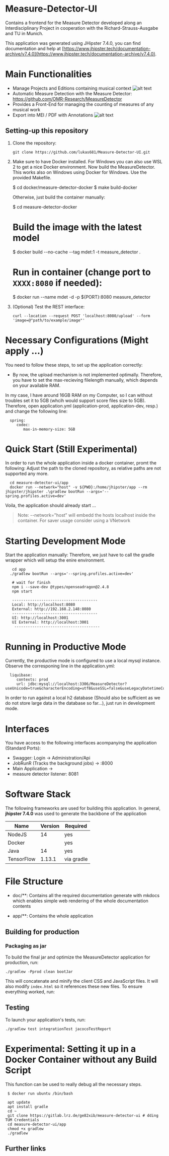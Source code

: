 # Measure-Detector-UI

Contains a frontend for the Measure Detector developed along an Interdisciplinary Project in cooperation with the Richard-Strauss-Ausgabe and TU in Munich.
 
This application was generated using JHipster 7.4.0, you can find documentation and help at [https://www.jhipster.tech/documentation-archive/v7.4.0](https://www.jhipster.tech/documentation-archive/v7.4.0).


# Main Functionalities

* Manage Projects and Editions containing musical context
  ![alt text](doc/measure-detector-docs/images/editions.png)
* Automatic Measure Detection with the Measure Detector: https://github.com/OMR-Research/MeasureDetector
* Provides a Front-End for managing the counting of measures of any musical work
* Export into MEI / PDF with Annotations
  ![alt text](doc/measure-detector-docs/images/generated.png)

## Setting-up this repository
  
1) Clone the repository: 

       git clone https://github.com/lukas681/Measure-Detector-UI.git 

3) Make sure to have Docker installed. For Windows you can also use WSL 2 to get a nice Docker environment. Now build the MeasureDetector. This works also on Windows using Docker for Windows. Use the provided Makefile.


      $ cd docker/measure-detector-docker
      $ make build-docker


   Otherwise, just build the container manually:


      $ cd measure-detector-docker

      # Build the image with the latest model
	$ docker build --no-cache --tag mdet:1 -t measure_detector .

      # Run in container (change port to `XXXX:8080` if needed):
	$ docker run --name mdet -d -p ${PORT}:8080 measure_detector
   
3) (Optional) Test the REST interface:

       curl --location --request POST 'localhost:8080/upload' --form 'image=@"path/to/example/image"'

# Necessary Configurations (Might apply ...)

You need to follow these steps, to set up the application correctly:

* By now, the upload mechanism is not implemented optimally. Therefore, you have to set the max-recieving filelength manually, which depends on your available RAM.

In my case, I have around 16GB RAM on my Computer, so I can without troubles set it to 5GB (whcih would support score files size to 5GB). Therefore, open application.yml (application-prod, application-dev, resp.) and change the following line:


      spring:
         codec:
            max-in-memory-size: 5GB

# Quick Start (Still Experimental)

In order to run the whole application inside a docker container, promt the following: Adjust the path to the cloned repository, as relative paths are not supported any more.

      cd measure-detector-ui/app
      docker run --network="host" -v ${PWD}:/home/jhipster/app --rm jhipster/jhipster .\gradlew bootRun --args='--spring.profiles.active=dev'


Voila, the application should already start ...

> Note: --network="host" will embedd the hosts localhost inside the container. For saver usage consider using a VNetwork


# Starting Development Mode
Start the application manually: Therefore, we just have to call the gradle wrapper which will setup the enire environment.

       cd app
      ./gradlew bootRun --args='--spring.profiles.active=dev'

       # wait for finish
       npm i --save-dev @types/openseadragon@2.4.8
       npm start

       --------------------------------------
       Local: http://localhost:8080
       External: http://192.168.2.148:8080
       --------------------------------------
       UI: http://localhost:3001
       UI External: http://localhost:3001
        --------------------------------------

# Running in Productive Mode

Currently, the productive mode is configured to use a local mysql instance. Observe the corresponing line in the application.yml:

      liquibase:
         contexts: prod
         url: jdbc:mysql://localhost:3306/MeasureDetector?useUnicode=true&characterEncoding=utf8&useSSL=false&useLegacyDatetimeCode=false&serverTimezone=UTC&createDatabaseIfNotExist=true

In order to run against a local h2 database (Should also be sufficient as we do not store large data in the database so far...), just run in development mode.

# Interfaces

You have access to the following interfaces acompanying the application (Standard Ports):

* Swagger: Login -> Administration/Api
* JobRunR (Tracks the background jobs) -> :8000
* Main Application ->
* measure detector listener: 8081

# Software Stack

The following frameworks are used for building this application. In general, **jhipster 7.4.0** was used to generate the backbone of the application

| Name  	      | Version 	 |   Required	|
|--------------|-----------|---	|
| NodeJS 	     | 14 	      |  yes 	|
| Docker 	     | 	         |  yes 	|
| Java         | 	14       |  yes 	|
| TensorFlow 	 | 1.13.1 	  |   via gradle	|

# File Structure

* doc/**: Contains all the required documentation generate with mkdocs which enables simple web rendering of the whole documentation contents
  
* app/**: Contains the whole application

## Building for production

### Packaging as jar

To build the final jar and optimize the MeasureDetector application for production, run:

```
./gradlew -Pprod clean bootJar
```

This will concatenate and minify the client CSS and JavaScript files. It will also modify `index.html` so it references these new files.
To ensure everything worked, run:

## Testing

To launch your application's tests, run:

```
./gradlew test integrationTest jacocoTestReport
```


# Experimental: Setting it up in a Docker Container without any Build Script

This function can be used to really debug all the necessary steps.

     $ docker run ubuntu /bin/bash

     apt update
     apt install gradle 
     cd ~
     git clone https://gitlab.lrz.de/ge82xib/measure-detector-ui # dding TUM Credentials
     cd measure-detector-ui/app     
     chmod +x gradlew 
     ./gradlew
   
## Further links

[node.js]: https://nodejs.org/
[npm]: https://www.npmjs.com/
[webpack]: https://webpack.github.io/
[browsersync]: https://www.browsersync.io/
[jest]: https://facebook.github.io/jest/
[leaflet]: https://leafletjs.com/
[definitelytyped]: https://definitelytyped.org/
[angular cli]: https://cli.angular.io/